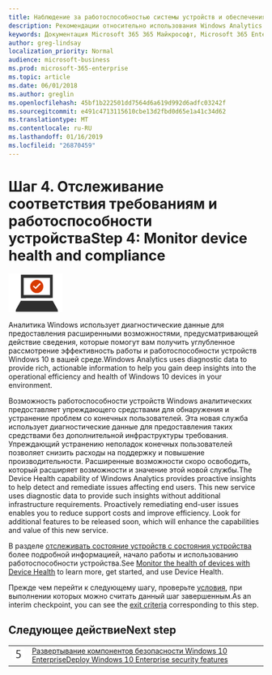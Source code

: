```yaml
---
title: Наблюдение за работоспособностью системы устройств и обеспечения соответствия требованиям
description: Рекомендации относительно использования Windows Analytics для отслеживания работоспособности устройства для Microsoft 365 Enterprise.
keywords: Документация Microsoft 365 365 Майкрософт, Microsoft 365 Enterprise, Windows 10 Enterprise Windows Analytics
author: greg-lindsay
localization_priority: Normal
audience: microsoft-business
ms.prod: microsoft-365-enterprise
ms.topic: article
ms.date: 06/01/2018
ms.author: greglin
ms.openlocfilehash: 45bf1b222501dd7564d6a619d992d6adfc03242f
ms.sourcegitcommit: e491c4713115610cbe13d2fbd0d65e1a41c34d62
ms.translationtype: MT
ms.contentlocale: ru-RU
ms.lasthandoff: 01/16/2019
ms.locfileid: "26870459"
---
```

# <a name="step-4-monitor-device-health-and-compliance"></a><span data-ttu-id="d54b0-104">Шаг 4. Отслеживание соответствия требованиям и работоспособности устройства</span><span class="sxs-lookup"><span data-stu-id="d54b0-104">Step 4: Monitor device health and compliance</span></span>

![](./media/deploy-foundation-infrastructure/win10enterprise_icon-small.png)

<span data-ttu-id="d54b0-105">Аналитика Windows использует диагностические данные для предоставления расширенными возможностями, предусматривающей действие сведения, которые помогут вам получить углубленное рассмотрение эффективность работы и работоспособности устройств Windows 10 в вашей среде.</span><span class="sxs-lookup"><span data-stu-id="d54b0-105">Windows Analytics uses diagnostic data to provide rich, actionable information to help you gain deep insights into the operational efficiency and health of Windows 10 devices in your environment.</span></span>

<span data-ttu-id="d54b0-p101">Возможность работоспособности устройств Windows аналитических предоставляет упреждающего средствами для обнаружения и устранение проблем со конечных пользователей. Эта новая служба использует диагностические данные для предоставления таких средствами без дополнительной инфраструктуры требования. Упреждающий устранению неполадок конечных пользователей позволяет снизить расходы на поддержку и повышение производительности. Расширенные возможности скоро освободить, который расширяет возможности и значение этой новой службы.</span><span class="sxs-lookup"><span data-stu-id="d54b0-p101">The Device Health capability of Windows Analytics provides proactive insights to help detect and remediate issues affecting end users. This new service uses diagnostic data to provide such insights without additional infrastructure requirements. Proactively remediating end-user issues enables you to reduce support costs and improve efficiency. Look for additional features to be released soon, which will enhance the capabilities and value of this new service.</span></span>

<span data-ttu-id="d54b0-110">В разделе [отслеживать состояние устройств с состояния устройства](https://docs.microsoft.com/windows/deployment/update/device-health-monitor) более подробной информацией, начало работы и использованию работоспособности устройства.</span><span class="sxs-lookup"><span data-stu-id="d54b0-110">See [Monitor the health of devices with Device Health](https://docs.microsoft.com/windows/deployment/update/device-health-monitor) to learn more, get started, and use Device Health.</span></span>

<span data-ttu-id="d54b0-111">Прежде чем перейти к следующему шагу, проверьте [условия](windows10-exit-criteria.md#crit-windows10-step4), при выполнении которых можно считать данный шаг завершенным.</span><span class="sxs-lookup"><span data-stu-id="d54b0-111">As an interim checkpoint, you can see the [exit criteria](windows10-exit-criteria.md#crit-windows10-step4) corresponding to this step.</span></span>

## <a name="next-step"></a><span data-ttu-id="d54b0-112">Следующее действие</span><span class="sxs-lookup"><span data-stu-id="d54b0-112">Next step</span></span>

|||
|:-------|:-----|
|![](./media/stepnumbers/Step5.png)| [<span data-ttu-id="d54b0-113">Развертывание компонентов безопасности Windows 10 Enterprise</span><span class="sxs-lookup"><span data-stu-id="d54b0-113">Deploy Windows 10 Enterprise security features</span></span>](windows10-enable-security-features.md) |
